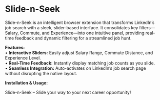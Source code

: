# Slide-n-Seek

Slide-n-Seek is an intelligent browser extension that transforms LinkedIn’s job search with a sleek, slider-based interface. It consolidates key filters—Salary, Commute, and Experience—into one intuitive panel, providing real-time feedback and dynamic filtering for a streamlined job hunt.

**Features:**  
• **Interactive Sliders:** Easily adjust Salary Range, Commute Distance, and Experience Level.  
• **Real-Time Feedback:** Instantly display matching job counts as you slide.  
• **Seamless Integration:** Auto-activates on LinkedIn’s job search page without disrupting the native layout.

**Installation & Usage:**  


Slide-n-Seek – Slide your way to your next career opportunity!


